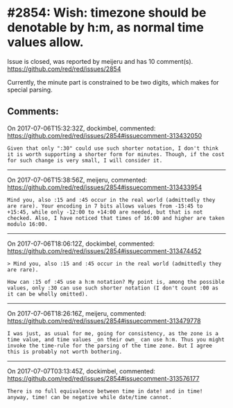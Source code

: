 
#2854: Wish: timezone should be denotable by h:m, as normal time values allow.
================================================================================
Issue is closed, was reported by meijeru and has 10 comment(s).
<https://github.com/red/red/issues/2854>

Currently, the minute part is constrained to be two digits, which makes for special parsing.


Comments:
--------------------------------------------------------------------------------

On 2017-07-06T15:32:32Z, dockimbel, commented:
<https://github.com/red/red/issues/2854#issuecomment-313432050>

    Given that only ":30" could use such shorter notation, I don't think it is worth supporting a shorter form for minutes. Though, if the cost for such change is very small, I will consider it.

--------------------------------------------------------------------------------

On 2017-07-06T15:38:56Z, meijeru, commented:
<https://github.com/red/red/issues/2854#issuecomment-313433954>

    Mind you, also :15 and :45 occur in the real world (admittedly they are rare). Your encoding in 7 bits allows values from -15:45 to +15:45, while only -12:00 to +14:00 are needed, but that is not checked. Also, I have noticed that times of 16:00 and higher are taken modulo 16:00.

--------------------------------------------------------------------------------

On 2017-07-06T18:06:12Z, dockimbel, commented:
<https://github.com/red/red/issues/2854#issuecomment-313474452>

    > Mind you, also :15 and :45 occur in the real world (admittedly they are rare). 
    
    How can :15 of :45 use a h:m notation? My point is, among the possible values, only :30 can use such shorter notation (I don't count :00 as it can be wholly omitted).

--------------------------------------------------------------------------------

On 2017-07-06T18:26:16Z, meijeru, commented:
<https://github.com/red/red/issues/2854#issuecomment-313479778>

    I was just, as usual for me, going for consistency, as the zone is a time value, and time values _on their own_ can use h:m. Thus you might invoke the time-rule for the parsing of the time zone. But I agree this is probably not worth bothering.

--------------------------------------------------------------------------------

On 2017-07-07T03:13:45Z, dockimbel, commented:
<https://github.com/red/red/issues/2854#issuecomment-313576177>

    There is no full equivalence between time in date! and in time! anyway, time! can be negative while date/time cannot.


